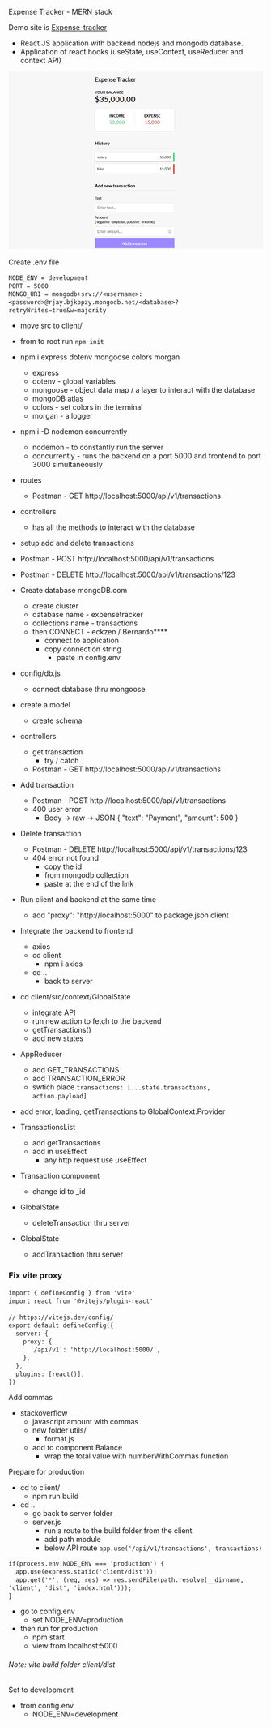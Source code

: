 Expense Tracker - MERN stack

Demo site is [Expense-tracker](https://immense-anchorage-46904.herokuapp.com/)

- React JS application with backend nodejs and mongodb database. 
- Application of react hooks (useState, useContext, useReducer and context API)

<p align="center">
  <img  height="350" src="screenshot.PNG">
</p>

Create .env file

```
NODE_ENV = development
PORT = 5000
MONGO_URI = mongodb+srv://<username>:<password>@rjay.bjkbpzy.mongodb.net/<database>?retryWrites=true&w=majority
```

- move src to client/
- from to root run `npm init`

- npm i express dotenv mongoose colors morgan

  - express
  - dotenv - global variables
  - mongoose - object data map / a layer to interact with the database
  - mongoDB atlas
  - colors - set colors in the terminal
  - morgan - a logger

- npm i -D nodemon concurrently

  - nodemon - to constantly run the server
  - concurrently - runs the backend on a port 5000 and frontend to port 3000 simultaneously

- routes

  - Postman - GET http://localhost:5000/api/v1/transactions

- controllers

  - has all the methods to interact with the database

- setup add and delete transactions
- Postman - POST http://localhost:5000/api/v1/transactions
- Postman - DELETE http://localhost:5000/api/v1/transactions/123

- Create database mongoDB.com

  - create cluster
  - database name - expensetracker
  - collections name - transactions
  - then CONNECT - eckzen / Bernardo\*\*\*\*
    - connect to application
    - copy connection string
      - paste in config.env

- config/db.js

  - connect database thru mongoose

- create a model

  - create schema

- controllers

  - get transaction
    - try / catch
  - Postman - GET http://localhost:5000/api/v1/transactions

- Add transaction

  - Postman - POST http://localhost:5000/api/v1/transactions
  - 400 user error
    - Body -> raw -> JSON
      {
      "text": "Payment",
      "amount": 500
      }

- Delete transaction

  - Postman - DELETE http://localhost:5000/api/v1/transactions/123
  - 404 error not found
    - copy the id
    - from mongodb collection
    - paste at the end of the link

- Run client and backend at the same time

  - add "proxy": "http://localhost:5000" to package.json client

- Integrate the backend to frontend

  - axios
  - cd client
    - npm i axios
  - cd ..
    - back to server

- cd client/src/context/GlobalState

  - integrate API
  - run new action to fetch to the backend
  - getTransactions()
  - add new states

- AppReducer

  - add GET_TRANSACTIONS
  - add TRANSACTION_ERROR
  - swtich place `transactions: [...state.transactions, action.payload]`

- add error, loading, getTransactions to GlobalContext.Provider

- TransactionsList

  - add getTransactions
  - add in useEffect
    - any http request use useEffect

- Transaction component

  - change id to \_id

- GlobalState

  - deleteTransaction thru server

- GlobalState
  - addTransaction thru server

### Fix vite proxy

```
import { defineConfig } from 'vite'
import react from '@vitejs/plugin-react'

// https://vitejs.dev/config/
export default defineConfig({
  server: {
    proxy: {
      '/api/v1': 'http://localhost:5000/',
    },
  },
  plugins: [react()],
})
```

Add commas

- stackoverflow
  - javascript amount with commas
  - new folder utils/
    - format.js
  - add to component Balance
    - wrap the total value with numberWithCommas function

Prepare for production

- cd to client/
  - npm run build
- cd ..
  - go back to server folder
  - server.js
    - run a route to the build folder from the client
    - add path module
    - below API route `app.use('/api/v1/transactions', transactions)`

```
if(process.env.NODE_ENV === 'production') {
  app.use(express.static('client/dist'));
  app.get('*', (req, res) => res.sendFile(path.resolve(__dirname, 'client', 'dist', 'index.html')));
}
```

- go to config.env
  - set NODE_ENV=production
- then run for production
  - npm start
  - view from localhost:5000

###### Note: vite build folder client/dist

Set to development

- from config.env
  - NODE_ENV=development

